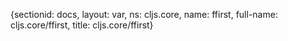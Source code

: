 {sectionid: docs, layout: var, ns: cljs.core, name: ffirst, full-name: cljs.core/ffirst,
  title: cljs.core/ffirst}
